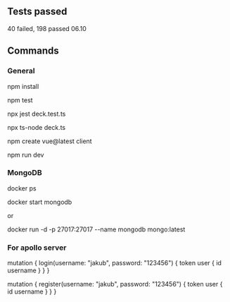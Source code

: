 ## Tests passed

40 failed, 198 passed 06.10

## Commands

### General
  npm install

  npm test

  npx jest deck.test.ts

  npx ts-node deck.ts

  npm create vue@latest client

  npm run dev

### MongoDB
  docker ps

  docker start mongodb

or 

  docker run -d -p 27017:27017 --name mongodb mongo:latest

### For apollo server

  mutation {
  login(username: "jakub", password: "123456") {
    token
    user {
      id
      username
    }
  }
}

mutation {
  register(username: "jakub", password: "123456") {
    token
    user {
      id
      username
    }
  }
}